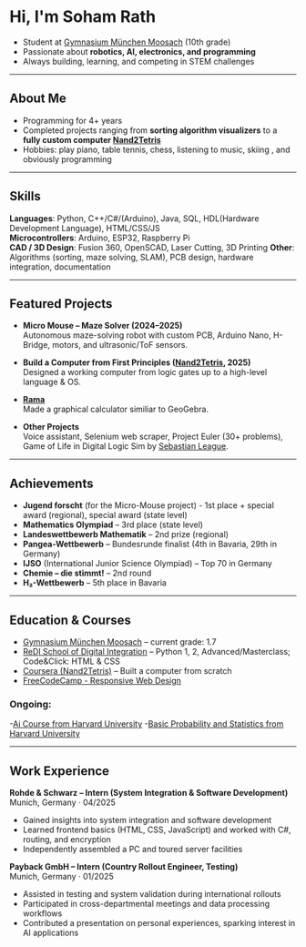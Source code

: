 # Hi, I'm Soham Rath  

- Student at [Gymnasium München Moosach](https://gym-muc-moosach.musin.de) (10th grade)  
- Passionate about **robotics, AI, electronics, and programming**  
- Always building, learning, and competing in STEM challenges  

---

## About Me  
- Programming for 4+ years
- Completed projects ranging from **sorting algorithm visualizers** to a **fully custom computer [Nand2Tetris](https://nand2tetris.org)**  
- Hobbies: play piano, table tennis, chess, listening to music, skiing , and obviously programming

---

## Skills  
**Languages**: Python, C++/C#/(Arduino), Java, SQL, HDL(Hardware Development Language), HTML/CSS/JS  
**Microcontrollers**: Arduino, ESP32, Raspberry Pi  
**CAD / 3D Design**: Fusion 360, OpenSCAD, Laser Cutting, 3D Printing
**Other**: Algorithms (sorting, maze solving, SLAM), PCB design, hardware integration, documentation 

---

## Featured Projects  

- **Micro Mouse – Maze Solver (2024–2025)**  
  Autonomous maze-solving robot with custom PCB, Arduino Nano, H-Bridge, motors, and ultrasonic/ToF sensors.  

- **Build a Computer from First Principles ([Nand2Tetris](https://nand2tetris.org), 2025)**  
  Designed a working computer from logic gates up to a high-level language & OS.  

- **[Rama](https:soham-rath.github.io/Rama/)**  
  Made a graphical calculator similiar to GeoGebra.

- **Other Projects**  
  Voice assistant, Selenium web scraper, Project Euler (30+ problems), Game of Life in Digital Logic Sim by [Sebastian League](https://GitHub.com/SebLague).  
---

## Achievements  

- **Jugend forscht** (for the Micro-Mouse project) - 1st place + special award (regional), special award (state level)  
- **Mathematics Olympiad** – 3rd place (state level)  
- **Landeswettbewerb Mathematik** – 2nd prize (regional)  
- **Pangea-Wettbewerb** – Bundesrunde finalist (4th in Bavaria, 29th in Germany)  
- **IJSO** (International Junior Science Olympiad) – Top 70 in Germany  
- **Chemie – die stimmt!** – 2nd round  
- **H₂-Wettbewerb** – 5th place in Bavaria  

---

## Education & Courses  

- [Gymnasium München Moosach](https://gym-muc-moosach.musin.de) – current grade: 1.7  
- [ReDI School of Digital Integration](https://www.redi-school.org/) – Python 1, 2, Advanced/Masterclass; Code&Click: HTML & CSS 
- [Coursera (Nand2Tetris)](https://www.coursera.org/learn/build-a-computer?) – Built a computer from scratch
- [FreeCodeCamp - Responsive Web Design](https://www.freecodecamp.org/certification/fcceee8ee57-1f2b-42cf-87f7-3f7ee04c6ce8/responsive-web-design)
### Ongoing:
-[Ai Course from Harvard University](https://learning.edx.org/course/course-v1:HarvardX+CS50AI+1T2020/home)
-[Basic Probability and Statistics from Harvard University](https://www.edx.org/learn/probability/harvard-university-fat-chance-probability-from-the-ground-up)

---

## Work Experience  

**Rohde & Schwarz – Intern (System Integration & Software Development)**  
 Munich, Germany · 04/2025  
- Gained insights into system integration and software development  
- Learned frontend basics (HTML, CSS, JavaScript) and worked with C#, routing, and encryption  
- Independently assembled a PC and toured server facilities  

**Payback GmbH – Intern (Country Rollout Engineer, Testing)**  
 Munich, Germany · 01/2025  
- Assisted in testing and system validation during international rollouts  
- Participated in cross-departmental meetings and data processing workflows  
- Contributed a presentation on personal experiences, sparking interest in AI applications  
